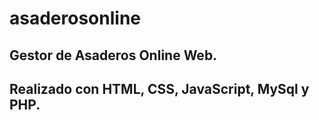 ﻿# asaderosonline

## Gestor de Asaderos Online Web.

## Realizado con HTML, CSS, JavaScript, MySql y PHP.
